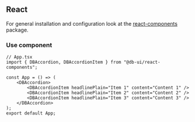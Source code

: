 ## React

For general installation and configuration look at
the [react-components](https://www.npmjs.com/package/@db-ui/react-components) package.

### Use component

```tsx App.tsx
// App.tsx
import { DBAccordion, DBAccordionItem } from "@db-ui/react-components";

const App = () => (
	<DBAccordion>
		<DBAccordionItem headlinePlain="Item 1" content="Content 1" />
		<DBAccordionItem headlinePlain="Item 2" content="Content 2" />
		<DBAccordionItem headlinePlain="Item 3" content="Content 3" />
	</DBAccordion>
);
export default App;
```
